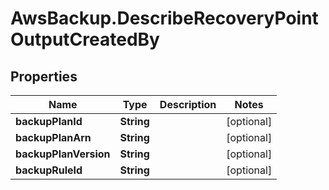 # AwsBackup.DescribeRecoveryPointOutputCreatedBy

## Properties

Name | Type | Description | Notes
------------ | ------------- | ------------- | -------------
**backupPlanId** | **String** |  | [optional] 
**backupPlanArn** | **String** |  | [optional] 
**backupPlanVersion** | **String** |  | [optional] 
**backupRuleId** | **String** |  | [optional] 


